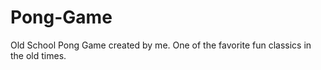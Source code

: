 # Pong-Game
Old School Pong Game created by me. One of the favorite fun classics in the old times. 

